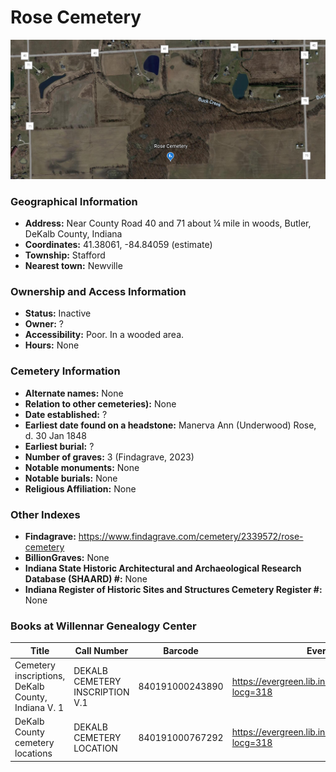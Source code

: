 # Rose Cemetery

![Rose Cemetery on Google Earth](https://github.com/FyoAtEPL/DeKalbCemeteries/blob/main/images/mapImages/RoseEarth.png "Rose Cemetery on Google Earth")

### Geographical Information
- **Address:** Near County Road 40 and 71 about ¼ mile in woods, Butler, DeKalb County, Indiana
- **Coordinates:** 41.38061, -84.84059 (estimate)
- **Township:** Stafford
- **Nearest town:** Newville

### Ownership and Access Information
- **Status:** Inactive
- **Owner:** ?
- **Accessibility:** Poor. In a wooded area.
- **Hours:** None

### Cemetery Information
- **Alternate names:** None
- **Relation to other cemeteries):** None
- **Date established:** ?
- **Earliest date found on a headstone:** Manerva Ann (Underwood) Rose, d. 30 Jan 1848
- **Earliest burial:** ?
- **Number of graves:** 3 (Findagrave, 2023)
- **Notable monuments:** None
- **Notable burials:** None
- **Religious Affiliation:** None

### Other Indexes
- **Findagrave:** https://www.findagrave.com/cemetery/2339572/rose-cemetery
- **BillionGraves:** None
- **Indiana State Historic Architectural and Archaeological Research Database (SHAARD) #:** None
- **Indiana Register of Historic Sites and Structures Cemetery Register #:** None

### Books at Willennar Genealogy Center

| Title | Call Number | Barcode | Evergreen Record |
| ------------ | ------------ | ------------ | ------------ |
| Cemetery inscriptions, DeKalb County, Indiana V. 1 | DEKALB CEMETERY INSCRIPTION V.1 | 840191000243890 | https://evergreen.lib.in.us/eg/opac/record/20697937?locg=318 |
| DeKalb County cemetery locations | DEKALB CEMETERY LOCATION | 840191000767292 | https://evergreen.lib.in.us/eg/opac/record/20670319?locg=318 |
